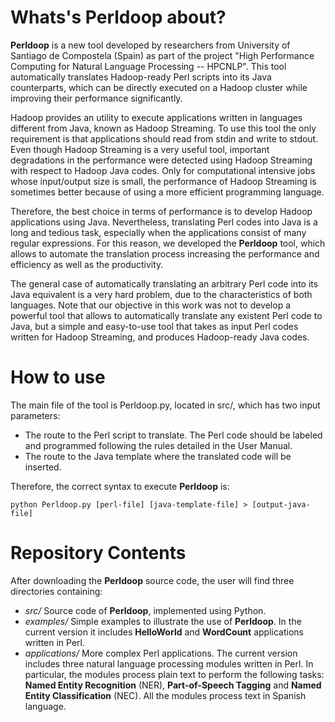 # Whats's Perldoop about? #

**Perldoop** is a new tool developed by researchers from University of Santiago de Compostela (Spain) as part of the project "High Performance Computing for Natural Language Processing -- HPCNLP". This tool automatically translates Hadoop-ready Perl scripts into its Java counterparts, which can be directly executed on a Hadoop cluster while improving their performance significantly. 

Hadoop provides an utility to execute applications written in languages different from Java, known as Hadoop Streaming. To use this tool the only requirement is that applications should read from stdin and write to stdout. Even though Hadoop Streaming is a very useful tool, important degradations in the performance were detected using Hadoop Streaming with respect to Hadoop Java codes. Only for computational intensive jobs whose input/output size is small, the performance of Hadoop Streaming is sometimes better because of using a more efficient programming language.

Therefore, the best choice in terms of performance is to develop Hadoop applications using Java. Nevertheless, translating Perl codes into Java is a long and tedious task, especially when the applications consist of many regular expressions. For this reason, we developed the **Perldoop** tool, which allows to automate the translation process increasing the performance and efficiency as well as the productivity. 

The general case of automatically translating an arbitrary Perl code into its Java equivalent is a very hard problem, due to the characteristics of both languages. Note that our objective in this work was not to develop a powerful tool that allows to automatically translate any existent Perl code to Java, but a simple and easy-to-use tool that takes as input Perl codes written for Hadoop Streaming, and produces Hadoop-ready Java codes.


# How to use #

The main file of the tool is Perldoop.py, located in src/, which has two input parameters:

* The route to the Perl script to translate. The Perl code should be labeled and programmed following the rules detailed in the User Manual.
* The route to the Java template where the translated code will be inserted.


Therefore, the correct syntax to execute **Perldoop** is:

`python Perldoop.py [perl-file] [java-template-file] > [output-java-file]`

# Repository Contents #

After downloading the **Perldoop** source code, the user will find three directories containing:

* *src/* Source code of **Perldoop**, implemented using Python.
* *examples/* Simple examples to illustrate the use of **Perldoop**. In the current version it includes **HelloWorld** and **WordCount** applications written in Perl.
* *applications/* More complex Perl applications. The current version includes three natural language processing modules written in Perl. In particular, the modules process plain text to perform the following tasks: **Named Entity Recognition** (NER), **Part-of-Speech Tagging** and **Named Entity Classification** (NEC). All the modules process text in Spanish language. 

